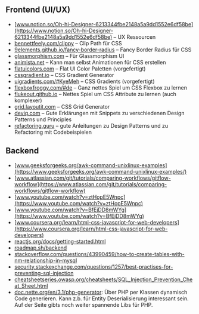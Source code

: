 ## Frontend (UI/UX)

- [www.notion.so/Oh-hi-Designer-6213344fbe2148a5a9dd1552e6df58be](https://www.notion.so/Oh-hi-Designer-6213344fbe2148a5a9dd1552e6df58be) – UX Ressourcen
- [bennettfeely.com/clippy](https://bennettfeely.com/clippy/) – Clip Path für CSS  
- [9elements.github.io/fancy-border-radius](https://9elements.github.io/fancy-border-radius/) – Fancy Border Radius für CSS  
- [glassmorphism.com](https://glassmorphism.com/) – Für Glassmorphism UI  
- [animista.net](https://animista.net/) – Kann man selbst Animationen für CSS erstellen  
- [flatuicolors.com](https://flatuicolors.com/) – Flat UI Color Paletten (vorgefertigt)  
- [cssgradient.io](https://cssgradient.io/) – CSS Gradient Generator  
- [uigradients.com/#KyeMeh](https://uigradients.com/#KyeMeh) – CSS Gradients (vorgefertigt)   
- [flexboxfroggy.com/#de](https://flexboxfroggy.com/#de) – Ganz nettes Spiel um CSS Flexbox zu lernen  
- [flukeout.github.io](https://flukeout.github.io/) – Nettes Spiel um CSS Attribute zu lernen (auch komplexer)  
- [grid.layoutit.com](https://flukeout.github.io/) – CSS Grid Generator 
- [deviq.com](https://deviq.com/) – Gute Erklärungen mit Snippets zu verschiedenen Design Patterns und Principles     
- [refactoring.guru](https://refactoring.guru/) – gute Anleitungen zu Design Patterns und zu Refactoring mit Codebeispielen


## Backend

- [www.geeksforgeeks.org/awk-command-unixlinux-examples](https://www.geeksforgeeks.org/awk-command-unixlinux-examples/)  
- [www.atlassian.com/git/tutorials/comparing-workflows/gitflow-workflow](https://www.atlassian.com/git/tutorials/comparing-workflows/gitflow-workflow)  
- [www.youtube.com/watch?v=ztHopE5Wnpc](https://www.youtube.com/watch?v=ztHopE5Wnpc)  
- [www.youtube.com/watch?v=BfEjDD8mWYg](https://www.youtube.com/watch?v=BfEjDD8mWYg)  
- [www.coursera.org/learn/html-css-javascript-for-web-developers](https://www.coursera.org/learn/html-css-javascript-for-web-developers)  
- [reactjs.org/docs/getting-started.html](https://reactjs.org/docs/getting-started.html)  
- [roadmap.sh/backend](https://roadmap.sh/backend)  
- [stackoverflow.com/questions/43990459/how-to-create-tables-with-nm-relationship-in-mysql](https://stackoverflow.com/questions/43990459/how-to-create-tables-with-nm-relationship-in-mysql)  
- [security.stackexchange.com/questions/1257/best-practises-for-preventing-sql-injection](https://security.stackexchange.com/questions/1257/best-practises-for-preventing-sql-injection)  
- [cheatsheetseries.owasp.org/cheatsheets/SQL_Injection_Prevention_Cheat_Sheet.html](https://cheatsheetseries.owasp.org/cheatsheets/SQL_Injection_Prevention_Cheat_Sheet.html)  
- [doc.nette.org/en/3.1/php-generator](https://doc.nette.org/en/3.1/php-generator): Über PHP per Klassen dynamisch Code generieren. Kann z.b. für Entity Deserialisierung interessant sein. Auf der Seite gibts noch weiter spannende Libs für PHP.
